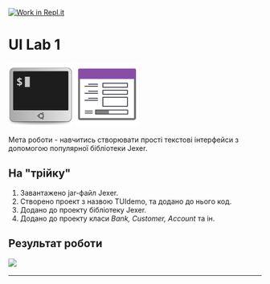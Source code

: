 [![Work in Repl.it](https://classroom.github.com/assets/work-in-replit-14baed9a392b3a25080506f3b7b6d57f295ec2978f6f33ec97e36a161684cbe9.svg)](https://classroom.github.com/online_ide?assignment_repo_id=2780287&assignment_repo_type=AssignmentRepo)
# UI Lab 1
![](terminal-icon.png)
![](gui-icon.png)

Мета роботи - навчитись створювати прості текстові інтерфейси з допомогою популярної бібліотеки Jexer.

## На "трійку"
1. Завантажено jar-файл Jexer.
2. Створено проект з назвою TUIdemo, та додано до нього код.
3. Додано до проекту бібліотеку Jexer.
4. Додано до проекту класи *Bank, Customer, Account* та ін.

## Результат роботи
<img src="https://github.com/ppc-ntu-khpi/tui-lab1-34-idjis/blob/master/TUIdemo.PNG" width="50%"/>

---
